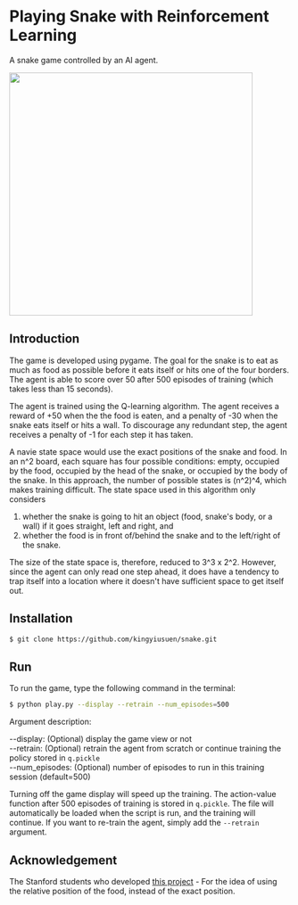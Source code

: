 # Playing Snake with Reinforcement Learning

A snake game controlled by an AI agent. 

<img src="https://i.imgur.com/TpRDZ52.gif" height="436" width="436">

## Introduction

The game is developed using pygame. The goal for the snake is to eat as much as food as possible before it eats itself or hits one of the four borders. The agent is able to score over 50 after 500 episodes of training (which takes less than 15 seconds).

The agent is trained using the Q-learning algorithm. The agent receives a reward of +50 when the the food is eaten, and a penalty of -30 when the snake eats itself or hits a wall. To discourage any redundant step, the agent receives a penalty of -1 for each step it has taken.

A navie state space would use the exact positions of the snake and food. In an n^2 board, each square has four possible conditions: empty, occupied by the food, occupied by the head of the snake, or occupied by the body of the snake. In this approach, the number of possible states is (n^2)^4, which makes training difficult. The state space used in this algorithm only considers 

1. whether the snake is going to hit an object (food, snake's body, or a wall) if it goes straight, left and right, and 
2.  whether the food is in front of/behind the snake and to the left/right of the snake. 

The size of the state space is, therefore, reduced to 3^3 x 2^2. However, since the agent can only read one step ahead, it does have a tendency to trap itself into a location where it doesn't have sufficient space to get itself out.

## Installation

```bash
$ git clone https://github.com/kingyiusuen/snake.git
```

## Run

To run the game, type the following command in the terminal:

```bash
$ python play.py --display --retrain --num_episodes=500
```

Argument description:

--display: (Optional) display the game view or not    
--retrain: (Optional) retrain the agent from scratch or continue training the policy stored in ``q.pickle``    
--num_episodes: (Optional) number of episodes to run in this training session (default=500)

Turning off the game display will speed up the training. The action-value function after 500 episodes of training is stored in ``q.pickle``. The file will automatically be loaded when the script is run, and the training will continue. If you want to re-train the agent, simply add the ``--retrain`` argument.

## Acknowledgement

The Stanford students who developed [this project](http://cs229.stanford.edu/proj2016spr/report/060.pdf) - For the idea of using the relative position of the food, instead of the exact position.
